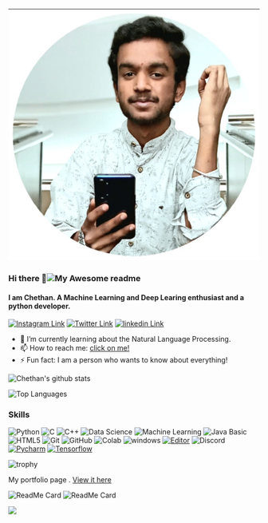 
<!---
chethanrraj90/chethanrraj90 is a ✨ special ✨ repository because its `README.md` (this file) appears on your GitHub profile.
You can click the Preview link to take a look at your changes.
--->

![Chethan R](Mypic.bio.jpg)

### Hi there 👋![My Awesome readme](https://cdn.rawgit.com/sindresorhus/awesome/d7305f38d29fed78fa85652e3a63e154dd8e8829/media/badge.svg)

#### I am Chethan. A Machine Learning and Deep Learing enthusiast and a python developer. 

[![Instagram Link](https://img.shields.io/badge/Instagram/Chethan%20-%23E4405F.svg?&style=flat&logo=Instagram&logoColor=white)](https://instagram.com/_._chethan.25_._?igshid=1i9exlswyw0an)
[![Twitter Link](https://img.shields.io/badge/Twitter/Chethan%20-%23E4405F.svg?&style=flat&logo=Twitter&logoColor=white)](https://mobile.twitter.com/chethan25420818)
[![linkedin Link](https://img.shields.io/badge/LinkedIn/Chethan%20-%23E4405F.svg?&style=flat&logo=LinkedIn&logoColor=white)](https://www.linkedin.com/in/chethan-r-439325192)

- 🌱 I’m currently learning about the Natural Language Processing.
- 📫 How to reach me: [click on me!](mailto:chethanrraj90@gmail.com)
- ⚡ Fun fact: I am a person who wants to know about everything!



![Chethan's github stats](https://github-readme-stats.vercel.app/api?username=chethanrraj90&count_private=true&show_icons=true&theme=tokyonight&bg_color=00000000)



![Top Languages](https://github-readme-stats.vercel.app/api/top-langs/?username=HarshalGoyal&bg_color=00000000&theme=synthwave)


### Skills
  
![Python](https://img.shields.io/badge/-Python-black?style=flat-square&logo=Python)
![C](https://img.shields.io/badge/-C-000?&logo=C)
![C++](https://img.shields.io/badge/-C++-00599C?style=flat-square&logo=c)
![Data Science](https://img.shields.io/badge/-Data%20Science-brightgreen)
![Machine Learning](https://img.shields.io/badge/-MachineLearning-blue?style=flat-oval&logo=machinelearning&logoColor=white)
![Java Basic](https://img.shields.io/badge/-Java_Basic-E34A86?style=flat-square&logo=java)
![HTML5](https://img.shields.io/badge/-HTML5-E34F26?style=flat-square&logo=html5&logoColor=white)
![Git](https://img.shields.io/badge/-Git-black?style=flat-square&logo=git&logoColor=white)
![GitHub](https://img.shields.io/badge/-GitHub-181717?style=flat-oval&logo=github&logoColor=white)
![Colab](https://img.shields.io/badge/-Colab-43853d?style=flat-oval&logo=colab&logoColor=white)
![windows](https://img.shields.io/badge/-blue?style=flat-square&logo=windows)
[![Editor](https://img.shields.io/badge/Editor-VSCode-blue?style=flat-square&logo=visual-studio-code&logoColor=white)](https://code.visualstudio.com/)
![Discord](https://img.shields.io/badge/-Discord-E01863?style=flat-square&logo=Discord&logoColor=white)
[![Pycharm](https://img.shields.io/badge/IDE-PyCharm-yellow?style=flat-square&logo=JetBrains)](https://www.jetbrains.com/pycharm/)
[![Tensorflow](https://img.shields.io/badge/-Tensorflow-366CE5?style=flat-square&logo=Tensorflow&logoColor=ffffff)](https://tensorflow.org/)


![trophy](https://github-profile-trophy.vercel.app/?username=chethanrraj90&theme=onedark)


 My portfolio page .  [View it here](http://bit.ly/Chethan_R-mywebsite)
 
 
![ReadMe Card](https://github-readme-stats.vercel.app/api/pin/?username=HarshalGoyal&repo=Image-Plagiarism-Recognizer&theme=radical)
![ReadMe Card](https://github-readme-stats.vercel.app/api/pin/?username=HarshalGoyal&repo=COVID-19-Detection-using-X-ray&theme=material-palenight)

<a href="https://github.com/DenverCoder1/github-readme-streak-stats">
    <img src="https://github-readme-streak-stats.herokuapp.com/?user=HarshalGoyal&theme=dark"/>
</a>
